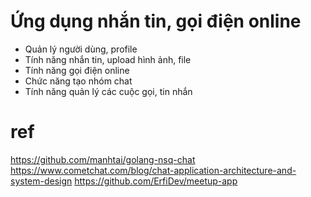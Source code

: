 # Ứng dụng nhắn tin, gọi điện online
- Quản lý người dùng, profile
- Tính năng nhắn tin, upload hình ảnh, file
- Tính năng gọi điện online
- Chức năng tạo nhóm chat
- Tính năng quản lý các cuộc gọi, tin nhắn

# ref
https://github.com/manhtai/golang-nsq-chat
https://www.cometchat.com/blog/chat-application-architecture-and-system-design
https://github.com/ErfiDev/meetup-app